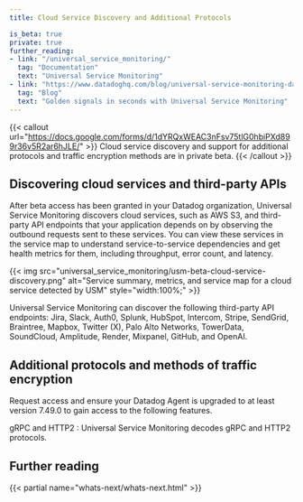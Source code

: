 ```yaml
---
title: Cloud Service Discovery and Additional Protocols

is_beta: true
private: true
further_reading:
- link: "/universal_service_monitoring/"
  tag: "Documentation"
  text: "Universal Service Monitoring"
- link: "https://www.datadoghq.com/blog/universal-service-monitoring-datadog/"
  tag: "Blog"
  text: "Golden signals in seconds with Universal Service Monitoring"
---
```


{{< callout url="https://docs.google.com/forms/d/1dYRQxWEAC3nFsv75tlG0hbiPXd899r36v5R2ar6hJLE/" >}}
  Cloud service discovery and support for additional protocols and traffic encryption methods are in private beta.
{{< /callout >}}

## Discovering cloud services and third-party APIs

After beta access has been granted in your Datadog organization, Universal Service Monitoring discovers cloud services, such as AWS S3, and third-party API endpoints that your application depends on by observing the outbound requests sent to these services. You can view these services in the service map to understand service-to-service dependencies and get health metrics for them, including throughput, error count, and latency.

{{< img src="universal_service_monitoring/usm-beta-cloud-service-discovery.png" alt="Service summary, metrics, and service map for a cloud service detected by USM" style="width:100%;" >}}

Universal Service Monitoring can discover the following third-party API endpoints: Jira, Slack, Auth0, Splunk, HubSpot, Intercom, Stripe, SendGrid, Braintree, Mapbox, Twitter (X), Palo Alto Networks, TowerData, SoundCloud, Amplitude, Render, Mixpanel, GitHub, and OpenAI.


## Additional protocols and methods of traffic encryption

Request access and ensure your Datadog Agent is upgraded to at least version 7.49.0 to gain access to the following features.

gRPC and HTTP2
: Universal Service Monitoring decodes gRPC and HTTP2 protocols.


## Further reading

{{< partial name="whats-next/whats-next.html" >}}
